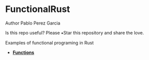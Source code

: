 # FunctionalRust

Author Pablo Perez Garcia

Is this repo useful? Please ⭑Star this repository and share the love.

Examples of functional programing in Rust

* **[Functions](src/functions.rs)**

